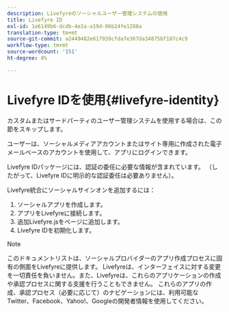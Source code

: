 ```yaml
---
description: Livefyreのソーシャルユーザー管理システムの使用
title: Livefyre ID
exl-id: 1e6149b6-dcdb-4e2a-a19d-06b24fe1288a
translation-type: tm+mt
source-git-commit: a2449482e617939cfda7e367da34875bf187c4c9
workflow-type: tm+mt
source-wordcount: '151'
ht-degree: 0%

---
```


# Livefyre IDを使用{#livefyre-identity}

カスタムまたはサードパーティのユーザー管理システムを使用する場合は、この節をスキップします。

ユーザーは、ソーシャルメディアアカウントまたはサイト専用に作成された電子メールベースのアカウントを使用して、アプリにログインできます。

Livefyre IDパッケージには、認証の委任に必要な情報が含まれています。 （したがって、Livefyre IDに明示的な認証委任は必要ありません）。

Livefyre統合にソーシャルサインオンを追加するには：

1. ソーシャルアプリを作成します。
1. アプリをLivefyreに接続します。
1. 追加Livefyre.jsをページに追加します。
1. Livefyre IDを初期化します。

>[!NOTE]
>
>このドキュメントリストは、ソーシャルプロバイダーのアプリ作成プロセスに固有の側面をLivefyreに提供します。 Livefyreは、インターフェイスに対する変更を一切責任を負いません。また、Livefyreは、これらのアプリケーションの作成や承認プロセスに関する支援を行うこともできません。 これらのアプリの作成、承認プロセス（必要に応じて）のナビゲーションには、利用可能なTwitter、Facebook、Yahoo!、Googleの開発者情報を使用してください。
